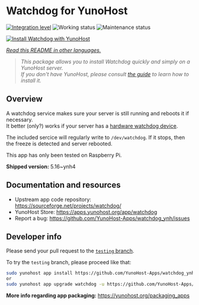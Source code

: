 <!--
N.B.: This README was automatically generated by <https://github.com/YunoHost/apps/tree/master/tools/readme_generator>
It shall NOT be edited by hand.
-->

# Watchdog for YunoHost

[![Integration level](https://dash.yunohost.org/integration/watchdog.svg)](https://ci-apps.yunohost.org/ci/apps/watchdog/) ![Working status](https://ci-apps.yunohost.org/ci/badges/watchdog.status.svg) ![Maintenance status](https://ci-apps.yunohost.org/ci/badges/watchdog.maintain.svg)

[![Install Watchdog with YunoHost](https://install-app.yunohost.org/install-with-yunohost.svg)](https://install-app.yunohost.org/?app=watchdog)

*[Read this README in other languages.](./ALL_README.md)*

> *This package allows you to install Watchdog quickly and simply on a YunoHost server.*  
> *If you don't have YunoHost, please consult [the guide](https://yunohost.org/install) to learn how to install it.*

## Overview

A watchdog service makes sure your server is still running and reboots it if necessary.  
It better (only?) works if your server has a [hardware watchdog device](https://en.wikipedia.org/wiki/Watchdog_timer).

The included sercice will regularly write to `/dev/watchdog`. If it stops, then the freeze is detected and server rebooted.

This app has only been tested on Raspberry Pi.


**Shipped version:** 5.16~ynh4
## Documentation and resources

- Upstream app code repository: <https://sourceforge.net/projects/watchdog/>
- YunoHost Store: <https://apps.yunohost.org/app/watchdog>
- Report a bug: <https://github.com/YunoHost-Apps/watchdog_ynh/issues>

## Developer info

Please send your pull request to the [`testing` branch](https://github.com/YunoHost-Apps/watchdog_ynh/tree/testing).

To try the `testing` branch, please proceed like that:

```bash
sudo yunohost app install https://github.com/YunoHost-Apps/watchdog_ynh/tree/testing --debug
or
sudo yunohost app upgrade watchdog -u https://github.com/YunoHost-Apps/watchdog_ynh/tree/testing --debug
```

**More info regarding app packaging:** <https://yunohost.org/packaging_apps>
